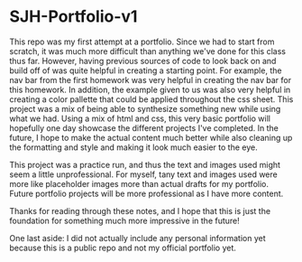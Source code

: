 # SJH-Portfolio-v1

This repo was my first attempt at a portfolio. 
Since we had to start from scratch, it was much more difficult than anything we've done for this class thus far. 
However, having previous sources of code to look back on and build off of was quite helpful in creating a starting point.
For example, the nav bar from the first homework was very helpful in creating the nav bar for this homework. 
In addition, the example given to us was also very helpful in creating a color pallette that could be applied throughout the css sheet.
This project was a mix of being able to synthesize something new while using what we had. 
Using a mix of html and css, this very basic portfolio will hopefully one day showcase the different projects I've completed.
In the future, I hope to make the actual content much better while also cleaning up the formatting and style and making it look much easier to the eye. 

This project was a practice run, and thus the text and images used might seem a little unprofessional. 
For myself, tany text and images used were more like placeholder images more than actual drafts for my portfolio. 
Future portfolio projects will be more professional as I have more content. 

Thanks for reading through these notes, and I hope that this is just the foundation for something much more impressive in the future!

One last aside: I did not actually include any personal information yet because this is a public repo and not my official portfolio yet. 
